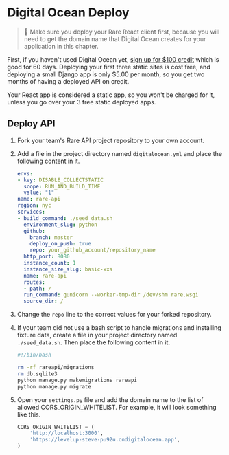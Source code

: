 # Digital Ocean Deploy

> 🧨 Make sure you deploy your Rare React client first, because you will need to get the domain name that Digital Ocean creates for your application in this chapter.

First, if you haven't used Digital Ocean yet, [sign up for $100 credit](https://m.do.co/c/47e5e578d1cd) which is good for 60 days. Deploying your first three static sites is cost free, and deploying a small Django app is only $5.00 per month, so you get two months of having a deployed API on credit.

Your React app is considered a static app, so you won't be charged for it, unless you go over your 3 free static deployed apps.

## Deploy API

1. Fork your team's Rare API project repository to your own account.
1. Add a file in the project directory named `digitalocean.yml` and place the following content in it.

    ```yml
    envs:
    - key: DISABLE_COLLECTSTATIC
      scope: RUN_AND_BUILD_TIME
      value: "1"
    name: rare-api
    region: nyc
    services:
    - build_command: ./seed_data.sh
      environment_slug: python
      github:
        branch: master
        deploy_on_push: true
        repo: your_github_account/repository_name
      http_port: 8080
      instance_count: 1
      instance_size_slug: basic-xxs
      name: rare-api
      routes:
      - path: /
      run_command: gunicorn --worker-tmp-dir /dev/shm rare.wsgi
      source_dir: /
    ```
1. Change the `repo` line to the correct values for your forked repository.
1. If your team did not use a bash script to handle migrations and installing fixture data, create a file in your project directory named `./seed_data.sh`. Then place the following content in it.
    ```sh
    #!/bin/bash

    rm -rf rareapi/migrations
    rm db.sqlite3
    python manage.py makemigrations rareapi
    python manage.py migrate
    ```
1. Open your `settings.py` file and add the domain name to the list of allowed CORS_ORIGIN_WHITELIST. For example, it will look something like this.
    ```py
    CORS_ORIGIN_WHITELIST = (
        'http://localhost:3000',
        'https://levelup-steve-pu92u.ondigitalocean.app',
    )
    ```